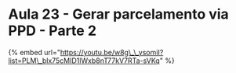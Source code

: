 # Aula 23 - Gerar parcelamento via PPD - Parte 2

{% embed url="https://youtu.be/w8g\_\_ysomiI?list=PLM\_blx75cMID1lWxb8nT77kV7RTa-sVKq" %}



